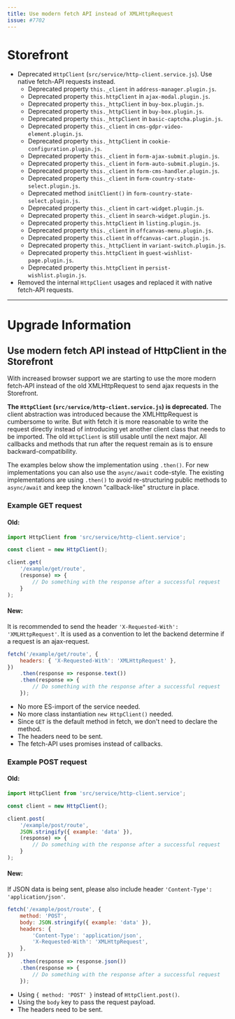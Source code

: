 ```yaml
---
title: Use modern fetch API instead of XMLHttpRequest
issue: #7702
---
```

# Storefront
* Deprecated `HttpClient` (`src/service/http-client.service.js`). Use native fetch-API requests instead.
    * Deprecated property `this._client` in `address-manager.plugin.js`.
    * Deprecated property `this.httpClient` in `ajax-modal.plugin.js`.
    * Deprecated property `this._httpClient` in `buy-box.plugin.js`.
    * Deprecated property `this._httpClient` in `buy-box.plugin.js`.
    * Deprecated property `this._httpClient` in `basic-captcha.plugin.js`.
    * Deprecated property `this._client` in `cms-gdpr-video-element.plugin.js`.
    * Deprecated property `this._httpClient` in `cookie-configuration.plugin.js`.
    * Deprecated property `this._client` in `form-ajax-submit.plugin.js`.
    * Deprecated property `this._client` in `form-auto-submit.plugin.js`.
    * Deprecated property `this._client` in `form-cms-handler.plugin.js`.
    * Deprecated property `this._client` in `form-country-state-select.plugin.js`.
    * Deprecated method `initClient()` in `form-country-state-select.plugin.js`.
    * Deprecated property `this._client` in `cart-widget.plugin.js`.
    * Deprecated property `this._client` in `search-widget.plugin.js`.
    * Deprecated property `this.httpClient` in `listing.plugin.js`.
    * Deprecated property `this._client` in `offcanvas-menu.plugin.js`.
    * Deprecated property `this.client` in `offcanvas-cart.plugin.js`.
    * Deprecated property `this._httpClient` in `variant-switch.plugin.js`.
    * Deprecated property `this.httpClient` in `guest-wishlist-page.plugin.js`.
    * Deprecated property `this.httpClient` in `persist-wishlist.plugin.js`.
* Removed the internal `HttpClient` usages and replaced it with native fetch-API requests.
___
# Upgrade Information
## Use modern fetch API instead of HttpClient in the Storefront
With increased browser support we are starting to use the more modern fetch-API instead of the old XMLHttpRequest to send ajax requests in the Storefront.

**The `HttpClient` (`src/service/http-client.service.js`) is deprecated.** The client abstraction was introduced because the XMLHttpRequest is cumbersome to write. 
But with fetch it is more reasonable to write the request directly instead of introducing yet another client class that needs to be imported.
The old `HttpClient` is still usable until the next major. All callbacks and methods that run after the request remain as is to ensure backward-compatibility.

The examples below show the implementation using `.then()`. For new implementations you can also use the `async/await` code-style. 
The existing implementations are using `.then()` to avoid re-structuring public methods to `async/await` and keep the known "callback-like" structure in place. 

### Example GET request
#### Old:
```js
import HttpClient from 'src/service/http-client.service';

const client = new HttpClient();

client.get(
    '/example/get/route',
    (response) => {
        // Do something with the response after a successful request
    }
);
```

#### New:
It is recommended to send the header `'X-Requested-With': 'XMLHttpRequest'`. It is used as a convention to let the backend determine if a request is an ajax-request.
```js
fetch('/example/get/route', {
    headers: { 'X-Requested-With': 'XMLHttpRequest' },
})
    .then(response => response.text())
    .then(response => {
        // Do something with the response after a successful request
    });
```
* No more ES-import of the service needed.
* No more class instantiation `new HttpClient()` needed.
* Since `GET` is the default method in fetch, we don't need to declare the method.
* The headers need to be sent.
* The fetch-API uses promises instead of callbacks.

### Example POST request
#### Old:
```js
import HttpClient from 'src/service/http-client.service';

const client = new HttpClient();

client.post(
    '/example/post/route',
    JSON.stringify({ example: 'data' }),
    (response) => {
        // Do something with the response after a successful request
    }
);
```

#### New:
If JSON data is being sent, please also include header `'Content-Type': 'application/json'`.
```js
fetch('/example/post/route', {
    method: 'POST',
    body: JSON.stringify({ example: 'data' }),
    headers: {
        'Content-Type': 'application/json',
        'X-Requested-With': 'XMLHttpRequest',
    },
})
    .then(response => response.json())
    .then(response => {
        // Do something with the response after a successful request
    });
```
* Using `{ method: 'POST' }` instead of `HttpClient.post()`.
* Using the `body` key to pass the request payload.
* The headers need to be sent.
